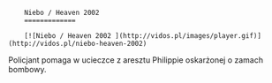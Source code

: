
        Niebo / Heaven 2002 
        =============
        
        [![Niebo / Heaven 2002 ](http://vidos.pl/images/player.gif)](http://vidos.pl/niebo-heaven-2002)
        
        
 Policjant pomaga w ucieczce z aresztu Philippie oskarżonej o zamach bombowy.
    